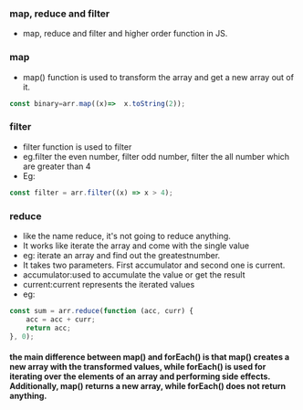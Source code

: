 ### map, reduce and filter

* map, reduce and filter and higher order function in JS.

### map
* map() function is used to transform the array and get a new array out of it.

```js
const binary=arr.map((x)=>  x.toString(2)); 

```

### filter
* filter function is used to filter
* eg.filter the even number, filter odd number, filter the all number which are greater than 4
* Eg:
```js
const filter = arr.filter((x) => x > 4);

```

### reduce
* like the name reduce, it's not going to reduce anything.
* It works like iterate the array and come with the single value
* eg: iterate an array and find out the greatestnumber.
* It takes two parameters. First accumulator and second one is current.
* accumulator:used to accumulate the value or get the result 
* current:current represents the iterated values
* eg:
```js
const sum = arr.reduce(function (acc, curr) {
    acc = acc + curr;
    return acc;
}, 0);
```

#### the main difference between map() and forEach() is that map() creates a new array with the transformed values, while forEach() is used for iterating over the elements of an array and performing side effects. Additionally, map() returns a new array, while forEach() does not return anything.



